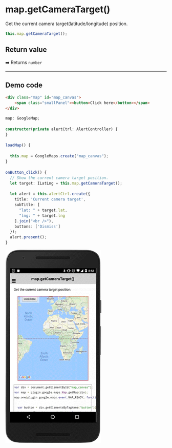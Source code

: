 # map.getCameraTarget()

Get the current camera target(latitude/longitude) position.

```typescript
this.map.getCameraTarget();
```

## Return value

:arrow_right: Returns `number`

----------------------------------------------------------------------------------------------------------

## Demo code

```html
<div class="map" id="map_canvas">
    <span class="smallPanel"><button>Click here</button></span>
</div>
```

```typescript
map: GoogleMap;

constructor(private alertCtrl: AlertController) {
}

loadMap() {

  this.map = GoogleMaps.create("map_canvas");
}

onButton_click() {
  // Show the current camera target position.
  let target: ILatLng = this.map.getCameraTarget();

  let alert = this.alertCtrl.create({
    title: 'Current camera target',
    subTitle: [
      "lat: " + target.lat,
      "lng: " + target.lng
    ].join("<br />"),
    buttons: ['Dismiss']
  });
  alert.present();
}
```

![](image.gif)
